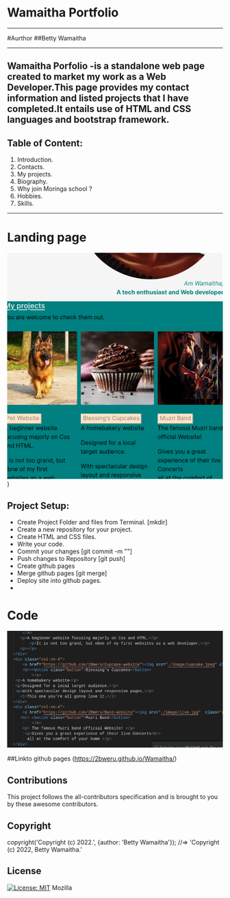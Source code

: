 # Wamaitha Portfolio
***
#Aurthor
##Betty Wamaitha
***
## Wamaitha Porfolio -is a standalone web page created to market my work as a Web Developer.This page provides my contact information and listed projects that I have completed.It entails use of HTML and CSS languages and bootstrap framework.
## Table of Content:
1. Introduction.
2. Contacts.
3. My projects.
4. Biography.
5. Why join Moringa school ?
6. Hobbies.
7. Skills.
***
# Landing page
![image](/image/Screenshot_2022-02-27_09-15-32.png))

## Project Setup:
- Create Project Folder and files from Terminal. [mkdir]
- Create a new repository for your project.
- Create HTML and CSS files.
- Write your code.
- Commit your changes [git commit -m ""]
- Push changes to Repository [git push]
- Create github pages 
- Merge github pages [git merge]
- Deploy site into github pages.
-  
# Code
![image](/image/Screenshot_2022-02-27_09-16-09.png)

##Linkto github pages
(https://2bweru.github.io/Wamaitha/)

## Contributions
This project follows the all-contributors specification and is brought to you by these awesome contributors.

## Copyright
copyright('Copyright (c) 2022.', {author: 'Betty Wamaitha'});
//=> 'Copyright (c) 2022, Betty Wamaitha.'

## License 
[![License: MIT](https://img.shields.io/badge/License-MIT-yellow.svg)](https://opensource.org/licenses/MIT)
Mozilla
